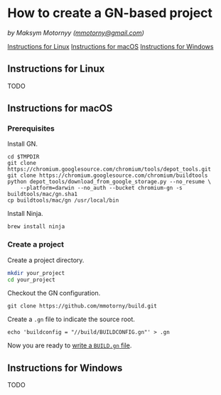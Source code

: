 # How to create a GN-based project

*by Maksym Motornyy (mmotorny@gmail.com)*

[Instructions for Linux](#instructions-for-linux)
[Instructions for macOS](#instructions-for-macos)
[Instructions for Windows](#instructions-for-windows)



## Instructions for Linux

TODO



## Instructions for macOS

### Prerequisites

Install GN.

```shell
cd $TMPDIR
git clone https://chromium.googlesource.com/chromium/tools/depot_tools.git
git clone https://chromium.googlesource.com/chromium/buildtools
python depot_tools/download_from_google_storage.py --no_resume \
    --platform=darwin --no_auth --bucket chromium-gn -s buildtools/mac/gn.sha1
cp buildtools/mac/gn /usr/local/bin
```

Install Ninja.

```shell
brew install ninja
```

### Create a project

Create a project directory.

```sh
mkdir your_project
cd your_project
```

Checkout the GN configuration.

```shell
git clone https://github.com/mmotorny/build.git
```

Create a `.gn` file to indicate the source root.

```shell
echo 'buildconfig = "//build/BUILDCONFIG.gn"' > .gn
```

Now you are ready to [write a `BUILD.gn` file](https://chromium.googlesource.com/chromium/src/tools/gn/+/HEAD/docs/quick_start.md#adding-a-build-file).



## Instructions for Windows

TODO